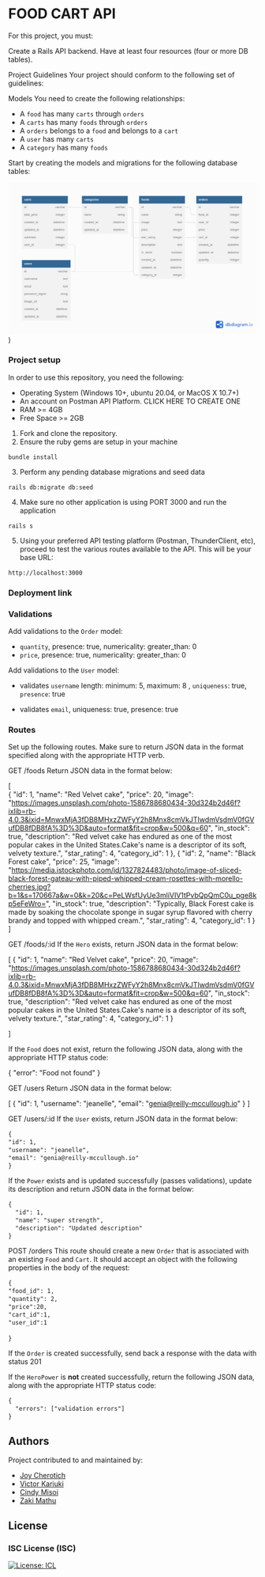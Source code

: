 # FOOD CART API
For this project, you must:

Create a Rails API backend.
Have at least four resources (four or more DB tables).


Project Guidelines
Your project should conform to the following set of guidelines:

Models
You need to create the following relationships:

- A `food` has many `carts` through `orders`
- A `carts` has many `foods` through `orders`
- A `orders` belongs to a `food` and belongs to a `cart`
- A `user` has many `carts`
- A `category` has many `foods`

Start by creating the models and migrations for the following database tables:

![alt text](/food-cart-api/ecommerce.png))



### Project setup
In order to use this repository, you need the following:
* Operating System (Windows 10+, ubuntu 20.04, or MacOS X 10.7+)
* An account on Postman API Platform. CLICK HERE TO CREATE ONE
* RAM >= 4GB
* Free Space >= 2GB

1. Fork and clone the repository.
2. Ensure the ruby gems are setup in your machine
```
bundle install
```
3. Perform any pending database migrations and seed data
```
rails db:migrate db:seed
```
4. Make sure no other application is using PORT 3000 and run the application
```
rails s
```
5. Using your preferred API testing platform (Postman, ThunderClient, etc), proceed to test the various routes available to the API. This will be your base URL:
```
http://localhost:3000

```
### Deployment link


### Validations
Add validations to the `Order` model:


- `quantity`, presence: true, numericality: greater_than: 0 
- `price`, presence: true, numericality:  greater_than: 0 
    

Add validations to the `User` model:


- validates `username` length:  minimum: 5, maximum: 8 ,
         `uniqueness`: true, 
         `presence`: true
   

- validates `email`, uniqueness: true,  presence: true

   

### Routes
Set up the following routes. Make sure to return JSON data in the format
specified along with the appropriate HTTP verb.

GET /foods
Return JSON data in the format below:

[  
{
"id": 1,
"name": "Red Velvet cake",
"price": 20,
"image": "https://images.unsplash.com/photo-1586788680434-30d324b2d46f?ixlib=rb-4.0.3&ixid=MnwxMjA3fDB8MHxzZWFyY2h8Mnx8cmVkJTIwdmVsdmV0fGVufDB8fDB8fA%3D%3D&auto=format&fit=crop&w=500&q=60",
"in_stock": true,
"description": "Red velvet cake has endured as one of the most popular cakes in the United States.Cake's name is a descriptor of its soft, velvety texture.",
"star_rating": 4,
"category_id": 1
},
{
"id": 2,
"name": "Black Forest cake",
"price": 25,
"image": "https://media.istockphoto.com/id/1327824483/photo/image-of-sliced-black-forest-gateau-with-piped-whipped-cream-rosettes-with-morello-cherries.jpg?b=1&s=170667a&w=0&k=20&c=PeLWsfUyUe3mliVIV1tPvbQpQmC0u_pge8kp5eFeWro=",
"in_stock": true,
"description": "Typically, Black Forest cake is made by soaking the chocolate sponge in sugar syrup flavored with cherry brandy and topped with whipped cream.",
"star_rating": 4,
"category_id": 1
}
]


GET /foods/:id
If the `Hero` exists, return JSON data in the format below:


[
    {
"id": 1,
"name": "Red Velvet cake",
"price": 20,
"image": "https://images.unsplash.com/photo-1586788680434-30d324b2d46f?ixlib=rb-4.0.3&ixid=MnwxMjA3fDB8MHxzZWFyY2h8Mnx8cmVkJTIwdmVsdmV0fGVufDB8fDB8fA%3D%3D&auto=format&fit=crop&w=500&q=60",
"in_stock": true,
"description": "Red velvet cake has endured as one of the most popular cakes in the United States.Cake's name is a descriptor of its soft, velvety texture.",
"star_rating": 4,
"category_id": 1
}

]

If the `Food` does not exist, return the following JSON data, along with
the appropriate HTTP status code:

{   "error": "Food not found" }

 GET /users
Return JSON data in the format below:


[
{
"id": 1,
"username": "jeanelle",
"email": "genia@reilly-mccullough.io"
}
]


 GET /users/:id
If the `User` exists, return JSON data in the format below:

```
{
"id": 1,
"username": "jeanelle",
"email": "genia@reilly-mccullough.io"
}
```

If the `Power` exists and is updated successfully (passes validations), update
its description and return JSON data in the format below:

```
{
  "id": 1,
  "name": "super strength",
  "description": "Updated description"
}
```

 POST /orders
This route should create a new `Order` that is associated with an
existing `Food` and `Cart`. It should accept an object with the following
properties in the body of the request:

```
{
"food_id": 1,
"quantity": 2,
"price":20,
"cart_id":1,
"user_id":1
  
}
```

If the `Order` is created successfully, send back a response with the data with status 201

If the `HeroPower` is **not** created successfully, return the following
JSON data, along with the appropriate HTTP status code:

```
{
  "errors": ["validation errors"]
}
```
## Authors
Project contributed to and maintained by:
- [Joy Cherotich](https://github.com/joycherotich) 
- [Victor Kariuki](https://github.com/Victorprinz) 
- [Cindy Misoi](https://github.com/CindyMisoi) 
- [Zaki Mathu](https://github.com/OyakiMasu) 



## License

### ISC License (ISC)

[![License: ICL](https://img.shields.io/badge/License-ISC-blue.svg)](https://opensource.org/licenses/ISC)
